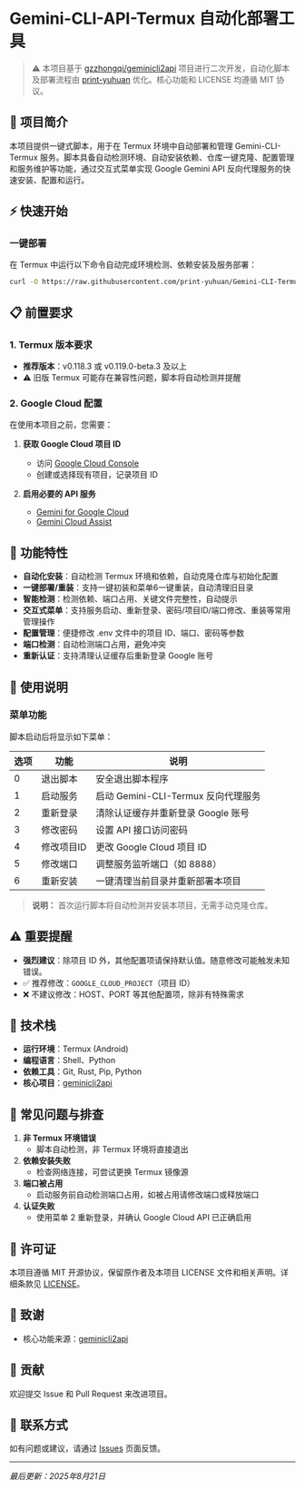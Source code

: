 # Gemini-CLI-API-Termux 自动化部署工具

> ⚠️ 本项目基于 [gzzhongqi/geminicli2api](https://github.com/gzzhongqi/geminicli2api) 项目进行二次开发，自动化脚本及部署流程由 [print-yuhuan](https://github.com/print-yuhuan) 优化。核心功能和 LICENSE 均遵循 MIT 协议。

## 📌 项目简介

本项目提供一键式脚本，用于在 Termux 环境中自动部署和管理 Gemini-CLI-Termux 服务。脚本具备自动检测环境、自动安装依赖、仓库一键克隆、配置管理和服务维护等功能，通过交互式菜单实现 Google Gemini API 反向代理服务的快速安装、配置和运行。

## ⚡ 快速开始

### 一键部署

在 Termux 中运行以下命令自动完成环境检测、依赖安装及服务部署：

```bash
curl -O https://raw.githubusercontent.com/print-yuhuan/Gemini-CLI-Termux/main/Setup.sh && bash Setup.sh
```

## 📋 前置要求

### 1. Termux 版本要求
- **推荐版本**：v0.118.3 或 v0.119.0-beta.3 及以上
- ⚠️ 旧版 Termux 可能存在兼容性问题，脚本将自动检测并提醒

### 2. Google Cloud 配置
在使用本项目之前，您需要：

1. **获取 Google Cloud 项目 ID**
   - 访问 [Google Cloud Console](https://accounts.google.com/v3/signin/accountchooser?continue=https%3A%2F%2Fconsole.cloud.google.com%2Fwelcome%3Fhl=zh_CN&service=cloudconsole&flowName=GlifWebSignIn&flowEntry=AccountChooser)
   - 创建或选择现有项目，记录项目 ID

2. **启用必要的 API 服务**
   - [Gemini for Google Cloud](https://accounts.google.com/v3/signin/accountchooser?continue=https%3A%2F%2Fconsole.cloud.google.com%2Fapis%2Flibrary%2Fcloudaicompanion.googleapis.com%3Fhl=zh_CN&service=cloudconsole&flowName=GlifWebSignIn&flowEntry=AccountChooser)
   - [Gemini Cloud Assist](https://accounts.google.com/v3/signin/accountchooser?continue=https%3A%2F%2Fconsole.cloud.google.com%2Fapis%2Fapi%2Fgeminicloudassist.googleapis.com%3Fhl=zh_CN&service=cloudconsole&flowName=GlifWebSignIn&flowEntry=AccountChooser)

## 🎯 功能特性

- **自动化安装**：自动检测 Termux 环境和依赖，自动克隆仓库与初始化配置
- **一键部署/重装**：支持一键初装和菜单6一键重装，自动清理旧目录
- **智能检测**：检测依赖、端口占用、关键文件完整性，自动提示
- **交互式菜单**：支持服务启动、重新登录、密码/项目ID/端口修改、重装等常用管理操作
- **配置管理**：便捷修改 .env 文件中的项目 ID、端口、密码等参数
- **端口检测**：自动检测端口占用，避免冲突
- **重新认证**：支持清理认证缓存后重新登录 Google 账号

## 📖 使用说明

### 菜单功能

脚本启动后将显示如下菜单：

| 选项 | 功能         | 说明                                       |
|------|--------------|--------------------------------------------|
| 0    | 退出脚本     | 安全退出脚本程序                           |
| 1    | 启动服务     | 启动 Gemini-CLI-Termux 反向代理服务    |
| 2    | 重新登录     | 清除认证缓存并重新登录 Google 账号         |
| 3    | 修改密码     | 设置 API 接口访问密码                      |
| 4    | 修改项目ID   | 更改 Google Cloud 项目 ID                  |
| 5    | 修改端口     | 调整服务监听端口（如 8888）                |
| 6    | 重新安装     | 一键清理当前目录并重新部署本项目           |

> **说明：** 首次运行脚本将自动检测并安装本项目，无需手动克隆仓库。

## ⚠️ 重要提醒

- **强烈建议**：除项目 ID 外，其他配置项请保持默认值。随意修改可能触发未知错误。
- ✅ 推荐修改：`GOOGLE_CLOUD_PROJECT`（项目 ID）
- ❌ 不建议修改：HOST、PORT 等其他配置项，除非有特殊需求

## 🔧 技术栈

- **运行环境**：Termux (Android)
- **编程语言**：Shell、Python
- **依赖工具**：Git, Rust, Pip, Python
- **核心项目**：[geminicli2api](https://github.com/gzzhongqi/geminicli2api)

## 🐛 常见问题与排查

1. **非 Termux 环境错误**
   - 脚本自动检测，非 Termux 环境将直接退出
2. **依赖安装失败**
   - 检查网络连接，可尝试更换 Termux 镜像源
3. **端口被占用**
   - 启动服务前自动检测端口占用，如被占用请修改端口或释放端口
4. **认证失败**
   - 使用菜单 2 重新登录，并确认 Google Cloud API 已正确启用

## 📄 许可证

本项目遵循 MIT 开源协议，保留原作者及本项目 LICENSE 文件和相关声明。详细条款见 [LICENSE](./LICENSE)。

## 🙏 致谢

- 核心功能来源：[geminicli2api](https://github.com/gzzhongqi/geminicli2api)

## 🤝 贡献

欢迎提交 Issue 和 Pull Request 来改进项目。

## 📮 联系方式

如有问题或建议，请通过 [Issues](https://github.com/print-yuhuan/Gemini-CLI-Termux/issues) 页面反馈。

---

*最后更新：2025年8月21日*
